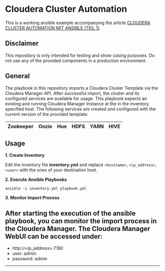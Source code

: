 # Cloudera Cluster Automation 
This is a working ansible example accompanying the article [CLOUDERA CLUSTER AUTOMATION MIT ANSIBLE (TEIL 1)](https://blog.ordix.de/technologien/cloudera-cluster-automation-mit-ansible-teil-1-1-1).

## Disclaimer

This repository is only intended for testing and show casing purposes.
Do not use any of the provided components in a production environment.

## General
The playbook in this repository imports a Cloudera Cluster Template via the Cloudera Manager API.
After successful import, the cluster and its configured services are available for usage.
This playbook expects an existing and running Cloudera Manager Instance at the in the inventory specified host.
The following services are created and configured with the current version of the provided template:


| Zookeeper | Oozie | Hue | HDFS | YARN | HIVE |
| --- | --- | --- | --- | --- | --- |

## Usage
**1. Create Inventory**

Edit the inventory file **inventory.yml** and replace `<hostname>`, `<ip_address>`, `<user>` with the ones of your destination host.

**2. Execute Ansible Playbooks**

```shell script
ansible -i inventory.yml playbook.yml
```

**3. Monitor Import Process**

After starting the execution of the ansible playbook, you can monitor the import process in the Cloudera Manager.
The Cloudera Manager WebUI can be accessed under:
---
- http://<ip_address>:7180
- user: admin
- password: admin
---